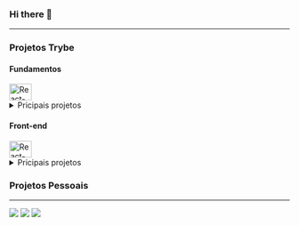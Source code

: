 ### Hi there 👋

<!--
**Tomas-Breuckmann/Tomas-Breuckmann** is a ✨ _special_ ✨ repository because its `README.md` (this file) appears on your GitHub profile.

Here are some ideas to get you started:

- 🔭 I’m currently working on ...
- 🌱 I’m currently learning ...
- 👯 I’m looking to collaborate on ...
- 🤔 I’m looking for help with ...
- 💬 Ask me about ...
- 📫 How to reach me: ...
- 😄 Pronouns: ...
- ⚡ Fun fact: ...
-->

---
### Projetos Trybe

#### Fundamentos
<img src="https://cdn.jsdelivr.net/gh/devicons/devicon/icons/react/react-original.svg" alt="React-Icon" height="30" width="40" />        
<details>
<summary>
   Pricipais projetos
</summary>

1. Pixel art
   * [Vercel](https://pixel-art-tomas-breuckmann.vercel.app/)
   * [GitHub](https://github.com/Tomas-Breuckmann/pixel-art)
</details>


#### Front-end
<img src="https://cdn.jsdelivr.net/gh/devicons/devicon/icons/react/react-original.svg" alt="React-Icon" height="30" width="40" />        
<details>
<summary>
   Pricipais projetos
</summary>

1. Solar System
   * [Vercel](https://github.com/Tomas-Breuckmann/solar-system)
   * [GitHub](https://solar-system-tomas-breuckmann.vercel.app/)
</details>

### Projetos Pessoais

---

<div>
<a href="https://api.whatsapp.com/send?phone=5554999964137" target="_blank"><img src="https://img.shields.io/badge/WhatsApp-2D9644?style=for-the-badge&logo=whatsapp&logoColor=white"></a>
  <a href="https://www.linkedin.com/in/tomasbreuckmann/" target="_blank"><img src="https://img.shields.io/badge/LinkedIn-blue?style=for-the-badge&logo=linkedin" target="_blank"></a> 
  <a href="mailto:tomas.yoga@yahoo.com" target="_blank"><img src="https://img.shields.io/badge/Yahoo!-6001D2?style=for-the-badge&logo=Yahoo!&logoColor=white"></a>
</div>
